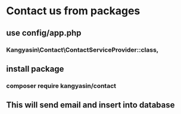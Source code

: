 # Contact us from packages

## use config/app.php

### Kangyasin\Contact\ContactServiceProvider::class,

## install package

### composer require kangyasin/contact

## This will send email and insert into database
